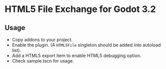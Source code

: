 # HTML5 File Exchange for Godot 3.2

## Usage

* Copy addons to your project.
* Enable the plugin. (A `HTML5File` singleton should be added into autoload list).
* Add a HTML5 export item to enable HTML5 debugging option.
* Check sample.tscn for usage.
